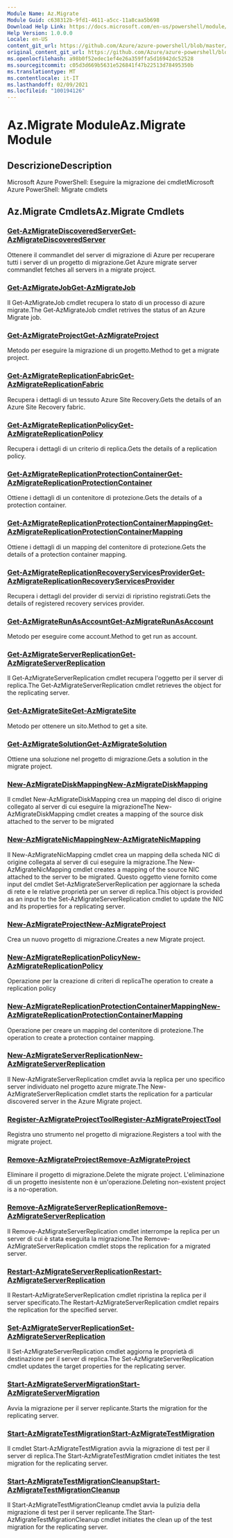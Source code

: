 ```yaml
---
Module Name: Az.Migrate
Module Guid: c638312b-9fd1-4611-a5cc-11a8caa5b698
Download Help Link: https://docs.microsoft.com/en-us/powershell/module/az.migrate
Help Version: 1.0.0.0
Locale: en-US
content_git_url: https://github.com/Azure/azure-powershell/blob/master/src/Migrate/help/Az.Migrate.md
original_content_git_url: https://github.com/Azure/azure-powershell/blob/master/src/Migrate/help/Az.Migrate.md
ms.openlocfilehash: a98b0f52edec1ef4e26a359ffa5d16942dc52528
ms.sourcegitcommit: c05d3d669b5631e526841f47b22513d78495350b
ms.translationtype: MT
ms.contentlocale: it-IT
ms.lasthandoff: 02/09/2021
ms.locfileid: "100194126"
---
```

# <span data-ttu-id="2d35c-101">Az.Migrate Module</span><span class="sxs-lookup"><span data-stu-id="2d35c-101">Az.Migrate Module</span></span>
## <span data-ttu-id="2d35c-102">Descrizione</span><span class="sxs-lookup"><span data-stu-id="2d35c-102">Description</span></span>
<span data-ttu-id="2d35c-103">Microsoft Azure PowerShell: Eseguire la migrazione dei cmdlet</span><span class="sxs-lookup"><span data-stu-id="2d35c-103">Microsoft Azure PowerShell: Migrate cmdlets</span></span>

## <span data-ttu-id="2d35c-104">Az.Migrate Cmdlets</span><span class="sxs-lookup"><span data-stu-id="2d35c-104">Az.Migrate Cmdlets</span></span>
### [<span data-ttu-id="2d35c-105">Get-AzMigrateDiscoveredServer</span><span class="sxs-lookup"><span data-stu-id="2d35c-105">Get-AzMigrateDiscoveredServer</span></span>](Get-AzMigrateDiscoveredServer.md)
<span data-ttu-id="2d35c-106">Ottenere il commandlet del server di migrazione di Azure per recuperare tutti i server di un progetto di migrazione.</span><span class="sxs-lookup"><span data-stu-id="2d35c-106">Get Azure migrate server commandlet fetches all servers in a migrate project.</span></span>

### [<span data-ttu-id="2d35c-107">Get-AzMigrateJob</span><span class="sxs-lookup"><span data-stu-id="2d35c-107">Get-AzMigrateJob</span></span>](Get-AzMigrateJob.md)
<span data-ttu-id="2d35c-108">Il Get-AzMigrateJob cmdlet recupera lo stato di un processo di azure migrate.</span><span class="sxs-lookup"><span data-stu-id="2d35c-108">The Get-AzMigrateJob cmdlet retrives the status of an Azure Migrate job.</span></span>

### [<span data-ttu-id="2d35c-109">Get-AzMigrateProject</span><span class="sxs-lookup"><span data-stu-id="2d35c-109">Get-AzMigrateProject</span></span>](Get-AzMigrateProject.md)
<span data-ttu-id="2d35c-110">Metodo per eseguire la migrazione di un progetto.</span><span class="sxs-lookup"><span data-stu-id="2d35c-110">Method to get a migrate project.</span></span>

### [<span data-ttu-id="2d35c-111">Get-AzMigrateReplicationFabric</span><span class="sxs-lookup"><span data-stu-id="2d35c-111">Get-AzMigrateReplicationFabric</span></span>](Get-AzMigrateReplicationFabric.md)
<span data-ttu-id="2d35c-112">Recupera i dettagli di un tessuto Azure Site Recovery.</span><span class="sxs-lookup"><span data-stu-id="2d35c-112">Gets the details of an Azure Site Recovery fabric.</span></span>

### [<span data-ttu-id="2d35c-113">Get-AzMigrateReplicationPolicy</span><span class="sxs-lookup"><span data-stu-id="2d35c-113">Get-AzMigrateReplicationPolicy</span></span>](Get-AzMigrateReplicationPolicy.md)
<span data-ttu-id="2d35c-114">Recupera i dettagli di un criterio di replica.</span><span class="sxs-lookup"><span data-stu-id="2d35c-114">Gets the details of a replication policy.</span></span>

### [<span data-ttu-id="2d35c-115">Get-AzMigrateReplicationProtectionContainer</span><span class="sxs-lookup"><span data-stu-id="2d35c-115">Get-AzMigrateReplicationProtectionContainer</span></span>](Get-AzMigrateReplicationProtectionContainer.md)
<span data-ttu-id="2d35c-116">Ottiene i dettagli di un contenitore di protezione.</span><span class="sxs-lookup"><span data-stu-id="2d35c-116">Gets the details of a protection container.</span></span>

### [<span data-ttu-id="2d35c-117">Get-AzMigrateReplicationProtectionContainerMapping</span><span class="sxs-lookup"><span data-stu-id="2d35c-117">Get-AzMigrateReplicationProtectionContainerMapping</span></span>](Get-AzMigrateReplicationProtectionContainerMapping.md)
<span data-ttu-id="2d35c-118">Ottiene i dettagli di un mapping del contenitore di protezione.</span><span class="sxs-lookup"><span data-stu-id="2d35c-118">Gets the details of a protection container mapping.</span></span>

### [<span data-ttu-id="2d35c-119">Get-AzMigrateReplicationRecoveryServicesProvider</span><span class="sxs-lookup"><span data-stu-id="2d35c-119">Get-AzMigrateReplicationRecoveryServicesProvider</span></span>](Get-AzMigrateReplicationRecoveryServicesProvider.md)
<span data-ttu-id="2d35c-120">Recupera i dettagli del provider di servizi di ripristino registrati.</span><span class="sxs-lookup"><span data-stu-id="2d35c-120">Gets the details of registered recovery services provider.</span></span>

### [<span data-ttu-id="2d35c-121">Get-AzMigrateRunAsAccount</span><span class="sxs-lookup"><span data-stu-id="2d35c-121">Get-AzMigrateRunAsAccount</span></span>](Get-AzMigrateRunAsAccount.md)
<span data-ttu-id="2d35c-122">Metodo per eseguire come account.</span><span class="sxs-lookup"><span data-stu-id="2d35c-122">Method to get run as account.</span></span>

### [<span data-ttu-id="2d35c-123">Get-AzMigrateServerReplication</span><span class="sxs-lookup"><span data-stu-id="2d35c-123">Get-AzMigrateServerReplication</span></span>](Get-AzMigrateServerReplication.md)
<span data-ttu-id="2d35c-124">Il Get-AzMigrateServerReplication cmdlet recupera l'oggetto per il server di replica.</span><span class="sxs-lookup"><span data-stu-id="2d35c-124">The Get-AzMigrateServerReplication cmdlet retrieves the object for the replicating server.</span></span>

### [<span data-ttu-id="2d35c-125">Get-AzMigrateSite</span><span class="sxs-lookup"><span data-stu-id="2d35c-125">Get-AzMigrateSite</span></span>](Get-AzMigrateSite.md)
<span data-ttu-id="2d35c-126">Metodo per ottenere un sito.</span><span class="sxs-lookup"><span data-stu-id="2d35c-126">Method to get a site.</span></span>

### [<span data-ttu-id="2d35c-127">Get-AzMigrateSolution</span><span class="sxs-lookup"><span data-stu-id="2d35c-127">Get-AzMigrateSolution</span></span>](Get-AzMigrateSolution.md)
<span data-ttu-id="2d35c-128">Ottiene una soluzione nel progetto di migrazione.</span><span class="sxs-lookup"><span data-stu-id="2d35c-128">Gets a solution in the migrate project.</span></span>

### [<span data-ttu-id="2d35c-129">New-AzMigrateDiskMapping</span><span class="sxs-lookup"><span data-stu-id="2d35c-129">New-AzMigrateDiskMapping</span></span>](New-AzMigrateDiskMapping.md)
<span data-ttu-id="2d35c-130">Il cmdlet New-AzMigrateDiskMapping crea un mapping del disco di origine collegato al server di cui eseguire la migrazione</span><span class="sxs-lookup"><span data-stu-id="2d35c-130">The New-AzMigrateDiskMapping cmdlet creates a mapping of the source disk attached to the server to be migrated</span></span>

### [<span data-ttu-id="2d35c-131">New-AzMigrateNicMapping</span><span class="sxs-lookup"><span data-stu-id="2d35c-131">New-AzMigrateNicMapping</span></span>](New-AzMigrateNicMapping.md)
<span data-ttu-id="2d35c-132">Il New-AzMigrateNicMapping cmdlet crea un mapping della scheda NIC di origine collegata al server di cui eseguire la migrazione.</span><span class="sxs-lookup"><span data-stu-id="2d35c-132">The New-AzMigrateNicMapping cmdlet creates a mapping of the source NIC attached to the server to be migrated.</span></span>
<span data-ttu-id="2d35c-133">Questo oggetto viene fornito come input del cmdlet Set-AzMigrateServerReplication per aggiornare la scheda di rete e le relative proprietà per un server di replica.</span><span class="sxs-lookup"><span data-stu-id="2d35c-133">This object is provided as an input to the Set-AzMigrateServerReplication cmdlet to update the NIC and its properties for a replicating server.</span></span>

### [<span data-ttu-id="2d35c-134">New-AzMigrateProject</span><span class="sxs-lookup"><span data-stu-id="2d35c-134">New-AzMigrateProject</span></span>](New-AzMigrateProject.md)
<span data-ttu-id="2d35c-135">Crea un nuovo progetto di migrazione.</span><span class="sxs-lookup"><span data-stu-id="2d35c-135">Creates a new Migrate project.</span></span>

### [<span data-ttu-id="2d35c-136">New-AzMigrateReplicationPolicy</span><span class="sxs-lookup"><span data-stu-id="2d35c-136">New-AzMigrateReplicationPolicy</span></span>](New-AzMigrateReplicationPolicy.md)
<span data-ttu-id="2d35c-137">Operazione per la creazione di criteri di replica</span><span class="sxs-lookup"><span data-stu-id="2d35c-137">The operation to create a replication policy</span></span>

### [<span data-ttu-id="2d35c-138">New-AzMigrateReplicationProtectionContainerMapping</span><span class="sxs-lookup"><span data-stu-id="2d35c-138">New-AzMigrateReplicationProtectionContainerMapping</span></span>](New-AzMigrateReplicationProtectionContainerMapping.md)
<span data-ttu-id="2d35c-139">Operazione per creare un mapping del contenitore di protezione.</span><span class="sxs-lookup"><span data-stu-id="2d35c-139">The operation to create a protection container mapping.</span></span>

### [<span data-ttu-id="2d35c-140">New-AzMigrateServerReplication</span><span class="sxs-lookup"><span data-stu-id="2d35c-140">New-AzMigrateServerReplication</span></span>](New-AzMigrateServerReplication.md)
<span data-ttu-id="2d35c-141">Il New-AzMigrateServerReplication cmdlet avvia la replica per uno specifico server individuato nel progetto azure migrate.</span><span class="sxs-lookup"><span data-stu-id="2d35c-141">The New-AzMigrateServerReplication cmdlet starts the replication for a particular discovered server in the Azure Migrate project.</span></span>

### [<span data-ttu-id="2d35c-142">Register-AzMigrateProjectTool</span><span class="sxs-lookup"><span data-stu-id="2d35c-142">Register-AzMigrateProjectTool</span></span>](Register-AzMigrateProjectTool.md)
<span data-ttu-id="2d35c-143">Registra uno strumento nel progetto di migrazione.</span><span class="sxs-lookup"><span data-stu-id="2d35c-143">Registers a tool with the migrate project.</span></span>

### [<span data-ttu-id="2d35c-144">Remove-AzMigrateProject</span><span class="sxs-lookup"><span data-stu-id="2d35c-144">Remove-AzMigrateProject</span></span>](Remove-AzMigrateProject.md)
<span data-ttu-id="2d35c-145">Eliminare il progetto di migrazione.</span><span class="sxs-lookup"><span data-stu-id="2d35c-145">Delete the migrate project.</span></span>
<span data-ttu-id="2d35c-146">L'eliminazione di un progetto inesistente non è un'operazione.</span><span class="sxs-lookup"><span data-stu-id="2d35c-146">Deleting non-existent project is a no-operation.</span></span>

### [<span data-ttu-id="2d35c-147">Remove-AzMigrateServerReplication</span><span class="sxs-lookup"><span data-stu-id="2d35c-147">Remove-AzMigrateServerReplication</span></span>](Remove-AzMigrateServerReplication.md)
<span data-ttu-id="2d35c-148">Il Remove-AzMigrateServerReplication cmdlet interrompe la replica per un server di cui è stata eseguita la migrazione.</span><span class="sxs-lookup"><span data-stu-id="2d35c-148">The Remove-AzMigrateServerReplication cmdlet stops the replication for a migrated server.</span></span>

### [<span data-ttu-id="2d35c-149">Restart-AzMigrateServerReplication</span><span class="sxs-lookup"><span data-stu-id="2d35c-149">Restart-AzMigrateServerReplication</span></span>](Restart-AzMigrateServerReplication.md)
<span data-ttu-id="2d35c-150">Il Restart-AzMigrateServerReplication cmdlet ripristina la replica per il server specificato.</span><span class="sxs-lookup"><span data-stu-id="2d35c-150">The Restart-AzMigrateServerReplication cmdlet repairs the replication for the specified server.</span></span>

### [<span data-ttu-id="2d35c-151">Set-AzMigrateServerReplication</span><span class="sxs-lookup"><span data-stu-id="2d35c-151">Set-AzMigrateServerReplication</span></span>](Set-AzMigrateServerReplication.md)
<span data-ttu-id="2d35c-152">Il Set-AzMigrateServerReplication cmdlet aggiorna le proprietà di destinazione per il server di replica.</span><span class="sxs-lookup"><span data-stu-id="2d35c-152">The Set-AzMigrateServerReplication cmdlet updates the target properties for the replicating server.</span></span>

### [<span data-ttu-id="2d35c-153">Start-AzMigrateServerMigration</span><span class="sxs-lookup"><span data-stu-id="2d35c-153">Start-AzMigrateServerMigration</span></span>](Start-AzMigrateServerMigration.md)
<span data-ttu-id="2d35c-154">Avvia la migrazione per il server replicante.</span><span class="sxs-lookup"><span data-stu-id="2d35c-154">Starts the migration for the replicating server.</span></span>

### [<span data-ttu-id="2d35c-155">Start-AzMigrateTestMigration</span><span class="sxs-lookup"><span data-stu-id="2d35c-155">Start-AzMigrateTestMigration</span></span>](Start-AzMigrateTestMigration.md)
<span data-ttu-id="2d35c-156">Il cmdlet Start-AzMigrateTestMigration avvia la migrazione di test per il server di replica.</span><span class="sxs-lookup"><span data-stu-id="2d35c-156">The Start-AzMigrateTestMigration cmdlet initiates the test migration for the replicating server.</span></span>

### [<span data-ttu-id="2d35c-157">Start-AzMigrateTestMigrationCleanup</span><span class="sxs-lookup"><span data-stu-id="2d35c-157">Start-AzMigrateTestMigrationCleanup</span></span>](Start-AzMigrateTestMigrationCleanup.md)
<span data-ttu-id="2d35c-158">Il Start-AzMigrateTestMigrationCleanup cmdlet avvia la pulizia della migrazione di test per il server replicante.</span><span class="sxs-lookup"><span data-stu-id="2d35c-158">The Start-AzMigrateTestMigrationCleanup cmdlet initiates the clean up of the test migration for the replicating server.</span></span>

